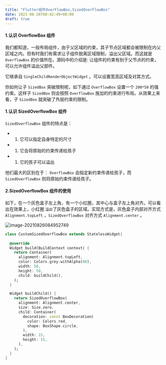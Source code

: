 ```yaml
---
title: "Flutter组件OverFlowBox,SizedOverFlowBox"
date: 2021-08-26T08:42:49+08:00
draft: true
---
```


#### 1.认识 OverflowBox 组件

我们都知道，一般布局组件，由于父区域的约束，其子节点区域都会被限制在内父区域之内。但有时我们有需求让子组件脱离区域限制，溢出父区域。而这就是 `OverflowBox` 的价值所在。源码中的介绍是: 让组件的约束有别于父节点的约束，可以允许组件溢出父部件。


它继承自 `SingleChildRenderObjectWidget` 。可以设置宽高区域及对其方式。

你如何让子 `SizedBox` 突破限制呢，如下通过 `OverflowBox` 设置一个 `200*50` 的强约束。这样子 `SizedBox` 则会按照 `OverflowBox` 施加的约束进行布局。从效果上来看，子 `SizedBox` 就突破了外层约束的限制。

#### 1.认识 SizedOverflowBox 组件

`SizedOverflowBox` 组件的特点是：

- 1. 它可以指定自身特定的尺寸
- 1. 它会将原始的约束传递给孩子
- 1. 它的孩子可以溢出

他们最大的区别在于： `OverflowBox` 会指定新约束传递给孩子，而 `SizedOverflowBox` 则将原始约束传递给孩子。

#### 2.SizedOverflowBox 组件的使用

如下，在一个灰色盒子左上角，有一个小红圈，其中心与盒子左上角对齐。可以看出在效果上，小红圈 `溢出`了灰色盒子的区域。实现方式是，灰色盒子内部对齐方式 `Alignment.topLeft` ，`SizedOverflowBox` 对齐方式 `Alignment.center` 。

![image-20210826084952749](https://luckly007.oss-cn-beijing.aliyuncs.com/image/image-20210826084952749.png)

```dart
class CustomSizedOverflowBox extends StatelessWidget{
  
  @override
  Widget build(BuildContext context) {
    return Container(
      alignment: Alignment.topLeft,
      color: Colors.grey.withAlpha(88),
      width: 50,
      height: 50,
      child: buildChild(),
    );
  }

  Widget buildChild() {
    return SizedOverflowBox(
      alignment: Alignment.center,
      size: Size.zero,
      child: Container(
        decoration: const BoxDecoration(
          color: Colors.red,
          shape: BoxShape.circle,
        ),
        width: 15,
        height: 15,
      ),
    );
  }
}
```



